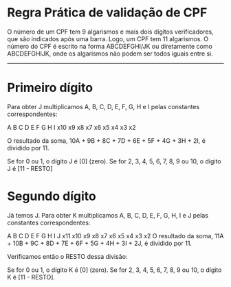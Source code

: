 # Regra Prática de validação de CPF

O número de um CPF tem 9 algarismos e mais dois dígitos verificadores, que são indicados após uma barra. Logo, um CPF tem 11 algarismos. 
O número do CPF é escrito na forma ABCDEFGHI/JK ou diretamente como ABCDEFGHIJK, onde os algarismos não podem ser todos iguais entre si.

<hr>
 
# Primeiro dígito

Para obter J multiplicamos A, B, C, D, E, F, G, H e I pelas constantes correspondentes:

A	B	C	D	E	F	G	H	I
x10	x9	x8	x7	x6	x5	x4	x3	x2

O resultado da soma, 10A + 9B + 8C + 7D + 6E + 5F + 4G + 3H + 2I, é dividido por 11.

Se for 0 ou 1, o dígito J é [0] (zero). Se for 2, 3, 4, 5, 6, 7, 8, 9 ou 10, o dígito J é [11 - RESTO]

# Segundo dígito

Já temos J. Para obter K multiplicamos A, B, C, D, E, F, G, H, I e J pelas constantes correspondentes:

A	B	C	D	E	F	G	H	I	J
x11	x10	x9	x8	x7	x6	x5	x4	x3	x2
O resultado da soma, 11A + 10B + 9C + 8D + 7E + 6F + 5G + 4H + 3I + 2J, é dividido por 11.

Verificamos então o RESTO dessa divisão:

Se for 0 ou 1, o dígito K é [0] (zero). Se for 2, 3, 4, 5, 6, 7, 8, 9 ou 10, o dígito K é [11 - RESTO].